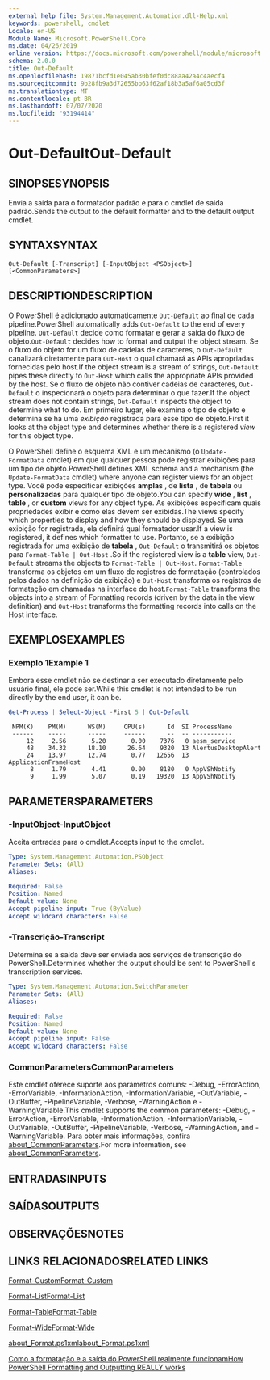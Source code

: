 ```yaml
---
external help file: System.Management.Automation.dll-Help.xml
keywords: powershell, cmdlet
Locale: en-US
Module Name: Microsoft.PowerShell.Core
ms.date: 04/26/2019
online version: https://docs.microsoft.com/powershell/module/microsoft.powershell.core/out-default?view=powershell-6&WT.mc_id=ps-gethelp
schema: 2.0.0
title: Out-Default
ms.openlocfilehash: 19871bcfd1e045ab30bfef0dc88aa42a4c4aecf4
ms.sourcegitcommit: 9b28fb9a3d72655bb63f62af18b3a5af6a05cd3f
ms.translationtype: MT
ms.contentlocale: pt-BR
ms.lasthandoff: 07/07/2020
ms.locfileid: "93194414"
---
```

# <span data-ttu-id="67c86-103">Out-Default</span><span class="sxs-lookup"><span data-stu-id="67c86-103">Out-Default</span></span>

## <span data-ttu-id="67c86-104">SINOPSE</span><span class="sxs-lookup"><span data-stu-id="67c86-104">SYNOPSIS</span></span>
<span data-ttu-id="67c86-105">Envia a saída para o formatador padrão e para o cmdlet de saída padrão.</span><span class="sxs-lookup"><span data-stu-id="67c86-105">Sends the output to the default formatter and to the default output cmdlet.</span></span>

## <span data-ttu-id="67c86-106">SYNTAX</span><span class="sxs-lookup"><span data-stu-id="67c86-106">SYNTAX</span></span>

```
Out-Default [-Transcript] [-InputObject <PSObject>] [<CommonParameters>]
```

## <span data-ttu-id="67c86-107">DESCRIPTION</span><span class="sxs-lookup"><span data-stu-id="67c86-107">DESCRIPTION</span></span>

<span data-ttu-id="67c86-108">O PowerShell é adicionado automaticamente `Out-Default` ao final de cada pipeline.</span><span class="sxs-lookup"><span data-stu-id="67c86-108">PowerShell automatically adds `Out-Default` to the end of every pipeline.</span></span> <span data-ttu-id="67c86-109">`Out-Default` decide como formatar e gerar a saída do fluxo de objeto.</span><span class="sxs-lookup"><span data-stu-id="67c86-109">`Out-Default` decides how to format and output the object stream.</span></span> <span data-ttu-id="67c86-110">Se o fluxo do objeto for um fluxo de cadeias de caracteres, o `Out-Default` canalizará diretamente para `Out-Host` o qual chamará as APIs apropriadas fornecidas pelo host.</span><span class="sxs-lookup"><span data-stu-id="67c86-110">If the object stream is a stream of strings, `Out-Default` pipes these directly to `Out-Host` which calls the appropriate APIs provided by the host.</span></span> <span data-ttu-id="67c86-111">Se o fluxo de objeto não contiver cadeias de caracteres, `Out-Default` o inspecionará o objeto para determinar o que fazer.</span><span class="sxs-lookup"><span data-stu-id="67c86-111">If the object stream does not contain strings, `Out-Default` inspects the object to determine what to do.</span></span>
<span data-ttu-id="67c86-112">Em primeiro lugar, ele examina o tipo de objeto e determina se há uma _exibição_ registrada para esse tipo de objeto.</span><span class="sxs-lookup"><span data-stu-id="67c86-112">First it looks at the object type and determines whether there is a registered _view_ for this object type.</span></span>

<span data-ttu-id="67c86-113">O PowerShell define o esquema XML e um mecanismo (o `Update-FormatData` cmdlet) em que qualquer pessoa pode registrar exibições para um tipo de objeto.</span><span class="sxs-lookup"><span data-stu-id="67c86-113">PowerShell defines XML schema and a mechanism (the `Update-FormatData` cmdlet) where anyone can register views for an object type.</span></span> <span data-ttu-id="67c86-114">Você pode especificar exibições **amplas** , de **lista** , de **tabela** ou **personalizadas** para qualquer tipo de objeto.</span><span class="sxs-lookup"><span data-stu-id="67c86-114">You can specify **wide** , **list** , **table** , or **custom** views for any object type.</span></span> <span data-ttu-id="67c86-115">As exibições especificam quais propriedades exibir e como elas devem ser exibidas.</span><span class="sxs-lookup"><span data-stu-id="67c86-115">The views specify which properties to display and how they should be displayed.</span></span> <span data-ttu-id="67c86-116">Se uma exibição for registrada, ela definirá qual formatador usar.</span><span class="sxs-lookup"><span data-stu-id="67c86-116">If a view is registered, it defines which formatter to use.</span></span> <span data-ttu-id="67c86-117">Portanto, se a exibição registrada for uma exibição de **tabela** , `Out-Default` o transmitirá os objetos para `Format-Table | Out-Host` .</span><span class="sxs-lookup"><span data-stu-id="67c86-117">So if the registered view is a **table** view, `Out-Default` streams the objects to `Format-Table | Out-Host`.</span></span> <span data-ttu-id="67c86-118">`Format-Table` transforma os objetos em um fluxo de registros de formatação (controlados pelos dados na definição da exibição) e `Out-Host` transforma os registros de formatação em chamadas na interface do host.</span><span class="sxs-lookup"><span data-stu-id="67c86-118">`Format-Table` transforms the objects into a stream of Formatting records (driven by the data in the view definition) and `Out-Host` transforms the formatting records into calls on the Host interface.</span></span>

## <span data-ttu-id="67c86-119">EXEMPLOS</span><span class="sxs-lookup"><span data-stu-id="67c86-119">EXAMPLES</span></span>

### <span data-ttu-id="67c86-120">Exemplo 1</span><span class="sxs-lookup"><span data-stu-id="67c86-120">Example 1</span></span>

<span data-ttu-id="67c86-121">Embora esse cmdlet não se destinar a ser executado diretamente pelo usuário final, ele pode ser.</span><span class="sxs-lookup"><span data-stu-id="67c86-121">While this cmdlet is not intended to be run directly by the end user, it can be.</span></span>

```powershell
Get-Process | Select-Object -First 5 | Out-Default
```

```Output
 NPM(K)    PM(M)      WS(M)     CPU(s)      Id  SI ProcessName
 ------    -----      -----     ------      --  -- -----------
     12     2.56       5.20       0.00    7376   0 aesm_service
     48    34.32      18.10      26.64    9320  13 AlertusDesktopAlert
     24    13.97      12.74       0.77   12656  13 ApplicationFrameHost
      8     1.79       4.41       0.00    8180   0 AppVShNotify
      9     1.99       5.07       0.19   19320  13 AppVShNotify
```

## <span data-ttu-id="67c86-122">PARAMETERS</span><span class="sxs-lookup"><span data-stu-id="67c86-122">PARAMETERS</span></span>

### <span data-ttu-id="67c86-123">-InputObject</span><span class="sxs-lookup"><span data-stu-id="67c86-123">-InputObject</span></span>

<span data-ttu-id="67c86-124">Aceita entradas para o cmdlet.</span><span class="sxs-lookup"><span data-stu-id="67c86-124">Accepts input to the cmdlet.</span></span>

```yaml
Type: System.Management.Automation.PSObject
Parameter Sets: (All)
Aliases:

Required: False
Position: Named
Default value: None
Accept pipeline input: True (ByValue)
Accept wildcard characters: False
```

### <span data-ttu-id="67c86-125">-Transcrição</span><span class="sxs-lookup"><span data-stu-id="67c86-125">-Transcript</span></span>

<span data-ttu-id="67c86-126">Determina se a saída deve ser enviada aos serviços de transcrição do PowerShell.</span><span class="sxs-lookup"><span data-stu-id="67c86-126">Determines whether the output should be sent to PowerShell's transcription services.</span></span>

```yaml
Type: System.Management.Automation.SwitchParameter
Parameter Sets: (All)
Aliases:

Required: False
Position: Named
Default value: None
Accept pipeline input: False
Accept wildcard characters: False
```

### <span data-ttu-id="67c86-127">CommonParameters</span><span class="sxs-lookup"><span data-stu-id="67c86-127">CommonParameters</span></span>

<span data-ttu-id="67c86-128">Este cmdlet oferece suporte aos parâmetros comuns: -Debug, -ErrorAction, -ErrorVariable, -InformationAction, -InformationVariable, -OutVariable, -OutBuffer, -PipelineVariable, -Verbose, -WarningAction e -WarningVariable.</span><span class="sxs-lookup"><span data-stu-id="67c86-128">This cmdlet supports the common parameters: -Debug, -ErrorAction, -ErrorVariable, -InformationAction, -InformationVariable, -OutVariable, -OutBuffer, -PipelineVariable, -Verbose, -WarningAction, and -WarningVariable.</span></span> <span data-ttu-id="67c86-129">Para obter mais informações, confira [about_CommonParameters](https://go.microsoft.com/fwlink/?LinkID=113216).</span><span class="sxs-lookup"><span data-stu-id="67c86-129">For more information, see [about_CommonParameters](https://go.microsoft.com/fwlink/?LinkID=113216).</span></span>

## <span data-ttu-id="67c86-130">ENTRADAS</span><span class="sxs-lookup"><span data-stu-id="67c86-130">INPUTS</span></span>

## <span data-ttu-id="67c86-131">SAÍDAS</span><span class="sxs-lookup"><span data-stu-id="67c86-131">OUTPUTS</span></span>

## <span data-ttu-id="67c86-132">OBSERVAÇÕES</span><span class="sxs-lookup"><span data-stu-id="67c86-132">NOTES</span></span>

## <span data-ttu-id="67c86-133">LINKS RELACIONADOS</span><span class="sxs-lookup"><span data-stu-id="67c86-133">RELATED LINKS</span></span>

[<span data-ttu-id="67c86-134">Format-Custom</span><span class="sxs-lookup"><span data-stu-id="67c86-134">Format-Custom</span></span>](../Microsoft.PowerShell.Utility/Format-Custom.md)

[<span data-ttu-id="67c86-135">Format-List</span><span class="sxs-lookup"><span data-stu-id="67c86-135">Format-List</span></span>](../Microsoft.PowerShell.Utility/Format-List.md)

[<span data-ttu-id="67c86-136">Format-Table</span><span class="sxs-lookup"><span data-stu-id="67c86-136">Format-Table</span></span>](../Microsoft.PowerShell.Utility/Format-Table.md)

[<span data-ttu-id="67c86-137">Format-Wide</span><span class="sxs-lookup"><span data-stu-id="67c86-137">Format-Wide</span></span>](../Microsoft.PowerShell.Utility/Format-Wide.md)

[<span data-ttu-id="67c86-138">about_Format.ps1xml</span><span class="sxs-lookup"><span data-stu-id="67c86-138">about_Format.ps1xml</span></span>](About/about_Format.ps1xml.md)

[<span data-ttu-id="67c86-139">Como a formatação e a saída do PowerShell realmente funcionam</span><span class="sxs-lookup"><span data-stu-id="67c86-139">How PowerShell Formatting and Outputting REALLY works</span></span>](https://devblogs.microsoft.com/powershell/how-powershell-formatting-and-outputting-really-works/)

